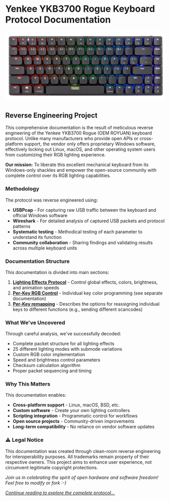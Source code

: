 # Yenkee YKB3700 Rogue Keyboard Protocol Documentation

![Yenkee YKB3700 Rogue Keyboard](/images/YKB3700.png)

## Reverse Engineering Project

This comprehensive documentation is the result of meticulous reverse engineering of the Yenkee YKB3700 Rogue (OEM ROYUAN) keyboard protocol. Unlike many manufacturers who provide open APIs or cross-platform support, the vendor only offers proprietary Windows software, effectively locking out Linux, macOS, and other operating system users from customizing their RGB lighting experience.

**Our mission:** To liberate this excellent mechanical keyboard from its Windows-only shackles and empower the open-source community with complete control over its RGB lighting capabilities.

### Methodology

The protocol was reverse engineered using:
- **USBPcap** - For capturing raw USB traffic between the keyboard and official Windows software
- **Wireshark** - For detailed analysis of captured USB packets and protocol patterns
- **Systematic testing** - Methodical testing of each parameter to understand its function
- **Community collaboration** - Sharing findings and validating results across multiple keyboard units

### Documentation Structure

This documentation is divided into main sections:

1. [**Lighting Effects Protocol**](./communication-protocol.md#lighting-effects-protocol) - Control global effects, colors, brightness, and animation speeds
2. [**Per-Key RGB Control**](./communication-protocol.md#user-mode-backlight-protocol---setting-custom-color-for-each-key) - Individual key color programming (see separate documentation)
3. [**Per-Key remapping**](./communication-protocol.md#yenkee-3700-rogue-keyboard-key-remapping-protocol) - Describes the options for reassigning individual keys to different functions (e.g., sending different scancodes)

### What We've Uncovered

Through careful analysis, we've successfully decoded:
- Complete packet structure for all lighting effects
- 25 different lighting modes with submode variations
- Custom RGB color implementation
- Speed and brightness control parameters
- Checksum calculation algorithm
- Proper packet sequencing and timing

### Why This Matters

This documentation enables:
- **Cross-platform support** - Linux, macOS, BSD, etc.
- **Custom software** - Create your own lighting controllers
- **Scripting integration** - Programmatic control for workflows
- **Open source projects** - Community-driven improvements
- **Long-term compatibility** - No reliance on vendor software updates

### ⚠️ Legal Notice

This documentation was created through clean-room reverse engineering for interoperability purposes. All trademarks remain property of their respective owners. This project aims to enhance user experience, not circumvent legitimate copyright protections.

*Join us in celebrating the spirit of open hardware and software freedom! Feel free to modify or fork :-)*

*[Continue reading to explore the complete protocol...](./communication-protocol.md)*
